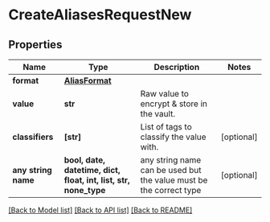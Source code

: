 # CreateAliasesRequestNew


## Properties
Name | Type | Description | Notes
------------ | ------------- | ------------- | -------------
**format** | [**AliasFormat**](AliasFormat.md) |  | 
**value** | **str** | Raw value to encrypt &amp; store in the vault. | 
**classifiers** | **[str]** | List of tags to classify the value with. | [optional] 
**any string name** | **bool, date, datetime, dict, float, int, list, str, none_type** | any string name can be used but the value must be the correct type | [optional]

[[Back to Model list]](../README.md#documentation-for-models) [[Back to API list]](../README.md#documentation-for-api-endpoints) [[Back to README]](../README.md)


